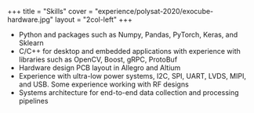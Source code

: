 +++
title = "Skills"
cover = "experience/polysat-2020/exocube-hardware.jpg"
layout = "2col-left"
+++

- Python and packages such as Numpy, Pandas, PyTorch, Keras, and Sklearn
- C/C++ for desktop and embedded applications with experience with libraries such as OpenCV, Boost, gRPC, ProtoBuf
- Hardware design PCB layout in Allegro and Altium
- Experience with ultra-low power systems, I2C, SPI, UART, LVDS, MIPI, and USB. Some experience working with RF designs
- Systems architecture for end-to-end data collection and processing pipelines
